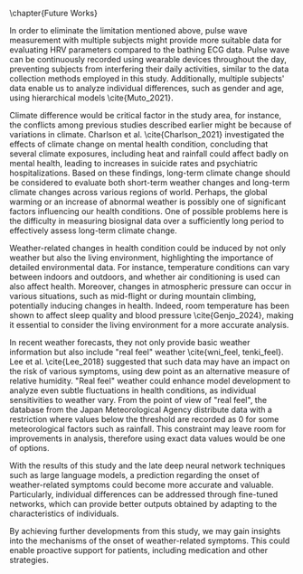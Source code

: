 \chapter{Future Works}

In order to eliminate the limitation mentioned above, pulse wave measurement with multiple subjects might provide more suitable data for evaluating HRV parameters compared to the bathing ECG data. Pulse wave can be continuously recorded using wearable devices throughout the day, preventing subjects from interfering their daily activities, similar to the data collection methods employed in this study. Additionally, multiple subjects' data enable us to analyze individual differences, such as gender and age, using hierarchical models \cite{Muto_2021}.

Climate difference would be critical factor in the study area, for instance, the conflicts among previous studies described earlier might be because of variations in climate. Charlson et al. \cite{Charlson_2021} investigated the effects of climate change on mental health condition, concluding that several climate exposures, including heat and rainfall could affect badly on mental health, leading to increases in suicide rates and psychiatric hospitalizations. Based on these findings, long-term climate change should be considered to evaluate both short-term weather changes and long-term climate changes across various regions of world. Perhaps, the global warming or an increase of abnormal weather is possibly one of significant factors influencing our health conditions. One of possible problems here is the difficulty in measuring biosignal data over a sufficiently long period to effectively assess long-term climate change.

Weather-related changes in health condition could be induced by not only weather but also the living environment, highlighting the importance of detailed environmental data. For instance, temperature conditions can vary between indoors and outdoors, and whether air conditioning is used can also affect health. Moreover, changes in atmospheric pressure can occur in various situations, such as mid-flight or during mountain climbing, potentially inducing changes in health. Indeed, room temperature has been shown to affect sleep quality and blood pressure \cite{Genjo_2024}, making it essential to consider the living environment for a more accurate analysis.

In recent weather forecasts, they not only provide basic weather information but also include "real feel" weather \cite{wni_feel, tenki_feel}. Lee et al. \cite{Lee_2018} suggested that such data may have an impact on the risk of various symptoms, using dew point as an alternative measure of relative humidity. "Real feel" weather could enhance model development to analyze even subtle fluctuations in health conditions, as individual sensitivities to weather vary. From the point of view of "real feel", the database from the Japan Meteorological Agency distribute data with a restriction where values below the threshold are recorded as 0 for some meteorological factors such as rainfall. This constraint may leave room for improvements in analysis, therefore using exact data values would be one of options.

With the results of this study and the late deep neural network techniques such as large language models, a prediction regarding the onset of weather-related symptoms could become more accurate and valuable. Particularly, individual differences can be addressed through fine-tuned networks, which can provide better outputs obtained by adapting to the characteristics of individuals.

By achieving further developments from this study, we may gain insights into the mechanisms of the onset of weather-related symptoms. This could enable proactive support for patients, including medication and other strategies.
